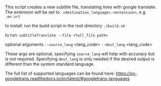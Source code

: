 This script creates a new subtitle file, translating lines with google translate. 
The extension will be set to `.<destination_language>.<extension>`, e.g. `.en.srt`

to install:
run the build script in the root directory `./build.sh`

to run:
`subtitleTranslate --file <full_file_path>`

optional arguments 
`--source_lang` <lang_code>
`--dest_lang` <lang_code>

These args are optional, specifying `source_lang` will help with accuracy but is not required.
Specifying `dest_lang` is only needed if the desired output is different than the system standard language.

The full list of supported languages can be found here: 
https://py-googletrans.readthedocs.io/en/latest/#googletrans-languages